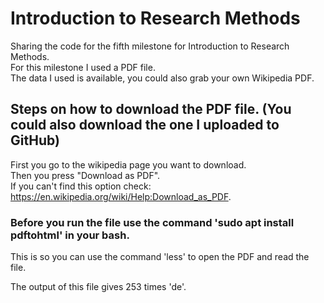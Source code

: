 # Introduction to Research Methods

Sharing the code for the fifth milestone for Introduction to Research Methods.  
For this milestone I used a PDF file.  
The data I used is available, you could also grab your own Wikipedia PDF.  

## Steps on how to download the PDF file. (You could also download the one I uploaded to GitHub)

First you go to the wikipedia page you want to download.  
Then you press "Download as PDF".  
If you can't find this option check: https://en.wikipedia.org/wiki/Help:Download_as_PDF.  

### Before you run the file use the command 'sudo apt install pdftohtml' in your bash.
This is so you can use the command 'less' to open the PDF and read the file.

The output of this file gives 253 times 'de'.
